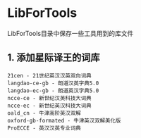 # LibForTools
LibForTools目录中保存一些工具用到的库文件

## 1. 添加星际译王的词库
```
21cen - 21世纪英汉汉英双向词典
langdao-ce-gb - 朗道汉英字典5.0
langdao-ec-gb - 朗道英汉字典5.0
ncce-ce - 新世纪汉英科技大词典
ncce-ec - 新世纪英汉科技大词典
oald_cn - 牛津高阶英汉双解
oxford-gb-formated - 牛津英汉双解美化版
ProECCE - 英汉汉英专业词典
```
